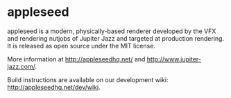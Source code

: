 appleseed
=========

appleseed is a modern, physically-based renderer developed by the VFX and rendering nutjobs of Jupiter Jazz and targeted at production rendering. It is released as open source under the MIT license.

More information at http://appleseedhq.net/ and http://www.jupiter-jazz.com/.

Build instructions are available on our development wiki: http://appleseedhq.net/dev/wiki.